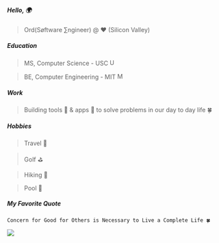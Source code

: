 
<p></p>
<p>
  <div id="owl" class='owl'>
    <div class='obody'>
      <div class='owing'></div>
      <div class='owing'></div>
      <div class='ofeet'></div>
      <div class='ofeet right'></div>
      <div class='ofeather'></div>
    </div>
    <div class='ohead'>
      <div class='oeyes'>
        <div class='beak'></div>
        <div class='oeye'>
          <div class='pupil'></div>
        </div>
        <div class='oeye'>
          <div class='pupil'></div>
        </div>
      </div>
    </div>
  </div>
</p>
<p></p>

##### Hello, 🌍

> Ord(Søftware ∑ngineer) @ ❤️ (Silicon Valley)

##### Education

> MS, Computer Science - USC <img width="15" height="15" alt="USC_Trojan_Logo" src="https://github.com/user-attachments/assets/2268e526-942c-4d4b-84f4-08584a948b1a" />

> BE, Computer Engineering - MIT <img width="15" height="15" alt="MIT_Logo" src="https://github.com/user-attachments/assets/2adb1d9b-62c2-4393-8c21-56c0c1f4b05c" />


##### Work

> Building tools 🔧 & apps 📲 to solve problems in our day to day life 🍀

##### Hobbies

> Travel 🛫

> Golf ⛳️

> Hiking 🗻

> Pool 🌊

##### My Favorite Quote
```
Concern for Good for Others is Necessary to Live a Complete Life 🍀
```

<div class="butterfly hb">
  <div class="wing-bottom ha hb"></div>
  <div class="wing-top ha hb">
    <div class="dots r"></div>
  </div>
  <div class="wing-bottom ha hb"></div>
  <div class="wing-top ha hb">
    <div class="dots r"></div>
  </div>
  <div class="body r ha hb"></div>
  <div class="antenna r cat ha hb"></div>
</div>

<div class="bunny" role="img" aria-labelledby="alt">
    <div class="body">
        <div class="arm left-arm"></div>
        <div class="arm right-arm"></div>
        <div class="leg left-leg"></div>
        <div class="leg right-leg"></div>
    </div>
    <div class="ear left-ear"></div>
    <div class="ear right-ear"></div>
    <div class="hair-back"></div>
    <div class="head">
        <div class="hair"></div>
        <div class="cheek left-cheek"></div>
        <div class="cheek right-cheek"></div>
        <div class="eye left-eye"></div>
        <div class="eye right-eye"></div>
        <div class="mouth"></div>
        <div class="nose"></div>
    </div>
</div>
<div>
  <img src="https://github.com/user-attachments/assets/e7b8287a-90d3-4632-b84e-86643fc9066e" />
</div>

